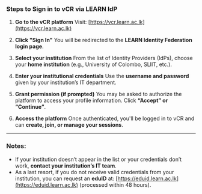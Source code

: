 
###  **Steps to Sign in to vCR via LEARN IdP**

1. **Go to the vCR platform**
   Visit: [https://vcr.learn.ac.lk](https://vcr.learn.ac.lk)

2. **Click "Sign In"**
   You will be redirected to the **LEARN Identity Federation login page**.

3. **Select your institution**
   From the list of Identity Providers (IdPs), choose your **home institution** (e.g., University of Colombo, SLIIT, etc.).

4. **Enter your institutional credentials**
   Use the **username and password** given by your institution’s IT department.

5. **Grant permission (if prompted)**
   You may be asked to authorize the platform to access your profile information. Click **“Accept” or “Continue”**.

6. **Access the platform**
   Once authenticated, you'll be logged in to vCR and can **create, join, or manage your sessions**.

---

###  Notes:

* If your institution doesn’t appear in the list or your credentials don’t work, **contact your institution’s IT team**.
* As a last resort, if you do not receive valid credentials from your institution, you can request an **eduID** at: [https://eduid.learn.ac.lk](https://eduid.learn.ac.lk) (processed within 48 hours).


